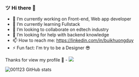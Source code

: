 ### ツ Hi there 👋



- 🔭 I’m currently working on Front-end, Web app developer
- 🌱 I’m currently learning Fullstack
- 👯 I’m looking to collaborate on edtech industry 
- 🤔 I’m looking for help with backend knowledge 
- 📫 How to reach me: https://linkedin.com/in/buikhuongduy
- ⚡ Fun fact: I'm try to be a Designer 😎

Thanks for view my profile 🙏 - ![](https://komarev.com/ghpvc/?username=001123&color=blue) 

![001123 GitHub stats](https://github-readme-stats.vercel.app/api?username=001123&show_icons=true&theme=vue)
